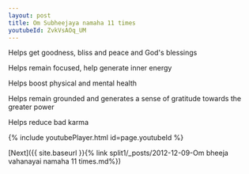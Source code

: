 ```yaml
---
layout: post
title: Om Subheejaya namaha 11 times
youtubeId: ZvkVsAOq_UM
---
```

 
 
Helps get goodness, bliss and peace and God's blessings
 
Helps remain focused, help generate inner energy 
 
Helps boost physical and mental health 
 
Helps remain grounded and generates a sense of gratitude towards the greater power 
 
Helps reduce bad karma
 
 
 
 


{% include youtubePlayer.html id=page.youtubeId %}
 
[Next]({{ site.baseurl }}{% link  split1/_posts/2012-12-09-Om bheeja vahanayai namaha 11 times.md%})
 
